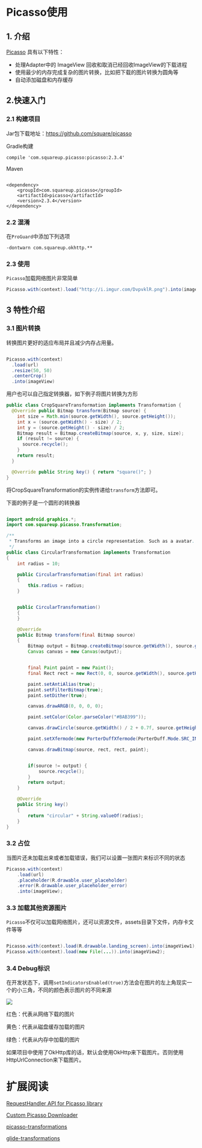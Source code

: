 # Picasso使用



## 1. 介绍

[Picasso](http://square.github.io/picasso/) 具有以下特性：

* 处理Adapter中的 ImageView 回收和取消已经回收ImageView的下载进程
* 使用最少的内存完成复杂的图片转换，比如把下载的图片转换为圆角等
* 自动添加磁盘和内存缓存

## 2.快速入门

### 2.1 构建项目

Jar包下载地址：<https://github.com/square/picasso>

Gradle构建

```
compile 'com.squareup.picasso:picasso:2.3.4'
```
Maven

```

<dependency>
    <groupId>com.squareup.picasso</groupId>
    <artifactId>picasso</artifactId>
    <version>2.3.4</version>
</dependency>

```
### 2.2 混淆

在`ProGuard`中添加下列选项

```
-dontwarn com.squareup.okhttp.**

```

### 2.3 使用

`Picasso`加载网络图片非常简单

```java
Picasso.with(context).load("http://i.imgur.com/DvpvklR.png").into(imageView);

```

## 3 特性介绍

### 3.1 图片转换

转换图片更好的适应布局并且减少内存占用量。

```java

Picasso.with(context)
  .load(url)
  .resize(50, 50)
  .centerCrop()
  .into(imageView)

```

用户也可以自己指定转换器，如下例子将图片转换为方形

```java
public class CropSquareTransformation implements Transformation {
  @Override public Bitmap transform(Bitmap source) {
    int size = Math.min(source.getWidth(), source.getHeight());
    int x = (source.getWidth() - size) / 2;
    int y = (source.getHeight() - size) / 2;
    Bitmap result = Bitmap.createBitmap(source, x, y, size, size);
    if (result != source) {
      source.recycle();
    }
    return result;
  }

  @Override public String key() { return "square()"; }
}

```

将CropSquareTransformation的实例传递给`transform`方法即可。

下面的例子是一个圆形的转换器

```java

import android.graphics.*;
import com.squareup.picasso.Transformation;

/**
 * Transforms an image into a circle representation. Such as a avatar.
 */
public class CircularTransformation implements Transformation
{
    int radius = 10;

    public CircularTransformation(final int radius)
    {
        this.radius = radius;
    }


    public CircularTransformation()
    {
    }

    @Override
    public Bitmap transform(final Bitmap source)
    {
        Bitmap output = Bitmap.createBitmap(source.getWidth(), source.getHeight(), Bitmap.Config.ARGB_8888);
        Canvas canvas = new Canvas(output);


        final Paint paint = new Paint();
        final Rect rect = new Rect(0, 0, source.getWidth(), source.getHeight());

        paint.setAntiAlias(true);
        paint.setFilterBitmap(true);
        paint.setDither(true);

        canvas.drawARGB(0, 0, 0, 0);

        paint.setColor(Color.parseColor("#BAB399"));

        canvas.drawCircle(source.getWidth() / 2 + 0.7f, source.getHeight() / 2 + 0.7f, source.getWidth() / 2 - 1.1f, paint);

        paint.setXfermode(new PorterDuffXfermode(PorterDuff.Mode.SRC_IN));

        canvas.drawBitmap(source, rect, rect, paint);


        if(source != output) {
            source.recycle();
        }
        return output;
    }

    @Override
    public String key()
    {
        return "circular" + String.valueOf(radius);
    }
}

```

### 3.2 占位

当图片还未加载出来或者加载错误，我们可以设置一张图片来标识不同的状态

```java
Picasso.with(context)
    .load(url)
    .placeholder(R.drawable.user_placeholder)
    .error(R.drawable.user_placeholder_error)
    .into(imageView);

```

### 3.3 加载其他资源图片

`Picasso`不仅可以加载网络图片，还可以资源文件，assets目录下文件，内存卡文件等等

```java

Picasso.with(context).load(R.drawable.landing_screen).into(imageView1);
Picasso.with(context).load(new File(...)).into(imageView2);

```

### 3.4 Debug标识

在开发状态下，调用`setIndicatorsEnabled(true)`方法会在图片的左上角现实一个的小三角，不同的颜色表示图片的不同来源

![](http://square.github.io/picasso/static/debug.png)

红色：代表从网络下载的图片

黄色：代表从磁盘缓存加载的图片

绿色：代表从内存中加载的图片

如果项目中使用了OkHttp库的话，默认会使用OkHttp来下载图片。否则使用HttpUrlConnection来下载图片。



# 扩展阅读

[RequestHandler API for Picasso library](http://blog.jpardogo.com/requesthandler-api-for-picasso-library/)

[Custom Picasso Downloader](http://blog.jpardogo.com/custom-picasso-downloader/)

[picasso-transformations](https://github.com/wasabeef/picasso-transformations)

[glide-transformations](https://github.com/wasabeef/glide-transformations)






